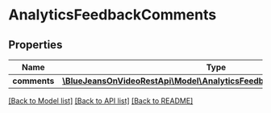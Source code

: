 # AnalyticsFeedbackComments

## Properties
Name | Type | Description | Notes
------------ | ------------- | ------------- | -------------
**comments** | [**\BlueJeansOnVideoRestApi\Model\AnalyticsFeedbackCommentsComments[]**](AnalyticsFeedbackCommentsComments.md) |  | [optional] 

[[Back to Model list]](../README.md#documentation-for-models) [[Back to API list]](../README.md#documentation-for-api-endpoints) [[Back to README]](../README.md)


